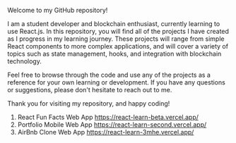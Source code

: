 Welcome to my GitHub repository!

I am a student developer and blockchain enthusiast, currently learning to use React.js. In this repository, you will find all of the projects I have created as I progress in my learning journey. These projects will range from simple React components to more complex applications, and will cover a variety of topics such as state management, hooks, and integration with blockchain technology.

Feel free to browse through the code and use any of the projects as a reference for your own learning or development. If you have any questions or suggestions, please don't hesitate to reach out to me.

Thank you for visiting my repository, and happy coding!

1. React Fun Facts Web App        https://react-learn-beta.vercel.app/
2. Portfolio Mobile Web App       https://react-learn-second.vercel.app/
3. AirBnb Clone Web App           https://react-learn-3mhe.vercel.app/
